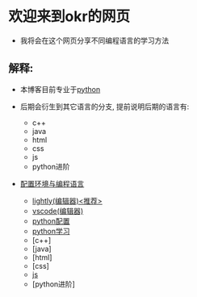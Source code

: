 # 欢迎来到okr的网页

- 我将会在这个网页分享不同编程语言的学习方法
## 解释:

- 本博客目前专业于[python](https://www.python.org/)
-  后期会衍生到其它语言的分支, 提前说明后期的语言有:
   - c++
   - java
   - html
   - css
   - js
   - python进阶

-  [配置环境与编程语言](配置环境与编程语言章节说明.md)
   - [lightly(编辑器)<推荐>](编辑器/lightly/lightly.md) 
   - [vscode(编辑器)](vscode_安装_配置_优化.md)
   - [python配置](python.md)
   - [python学习](python_基础学习.md)
   - [c++]
   - [java]
   - [html]
   - [css]
   - [js](daf.md)
   - [python进阶]
